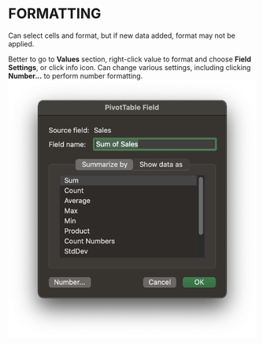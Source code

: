 # FORMATTING

Can select cells and format, but if new data added, format may not be applied.

Better to go to **Values** section, right-click value to format and choose **Field Settings**, or click info icon. Can change various settings, including clicking **Number...** to perform number formatting.
![Pivot Table Formatting](/assets/pivottable-formatting.png)
